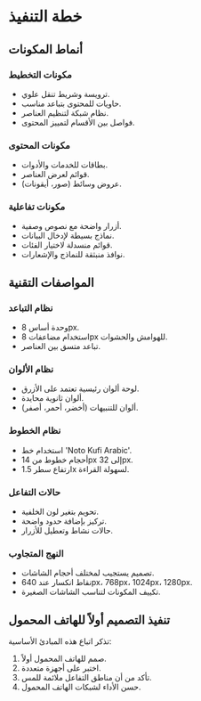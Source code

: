 # خطة التنفيذ

## أنماط المكونات

### مكونات التخطيط

- ترويسة وشريط تنقل علوي.
- حاويات للمحتوى بتباعد مناسب.
- نظام شبكة لتنظيم العناصر.
- فواصل بين الأقسام لتمييز المحتوى.

### مكونات المحتوى

- بطاقات للخدمات والأدوات.
- قوائم لعرض العناصر.
- عروض وسائط (صور، أيقونات).

### مكونات تفاعلية

- أزرار واضحة مع نصوص وصفية.
- نماذج بسيطة لإدخال البيانات.
- قوائم منسدلة لاختيار الفئات.
- نوافذ منبثقة للنماذج والإشعارات.

## المواصفات التقنية

### نظام التباعد

- وحدة أساس 8px.
- استخدام مضاعفات 8px للهوامش والحشوات.
- تباعد متسق بين العناصر.

### نظام الألوان

- لوحة ألوان رئيسية تعتمد على الأزرق.
- ألوان ثانوية محايدة.
- ألوان للتنبيهات (أخضر، أحمر، أصفر).

### نظام الخطوط

- استخدام خط 'Noto Kufi Arabic'.
- أحجام خطوط من 14px إلى 32px.
- ارتفاع سطر 1.5x لسهولة القراءة.

### حالات التفاعل

- تحويم بتغير لون الخلفية.
- تركيز بإضافة حدود واضحة.
- حالات نشاط وتعطيل للأزرار.

### النهج المتجاوب

- تصميم يستجيب لمختلف أحجام الشاشات.
- نقاط انكسار عند 640px، 768px، 1024px، 1280px.
- تكييف المكونات لتناسب الشاشات الصغيرة.

## تنفيذ التصميم أولاً للهاتف المحمول

تذكر اتباع هذه المبادئ الأساسية:

1. صمم للهاتف المحمول أولاً.
2. اختبر على أجهزة متعددة.
3. تأكد من أن مناطق التفاعل ملائمة للمس.
4. حسن الأداء لشبكات الهاتف المحمول.